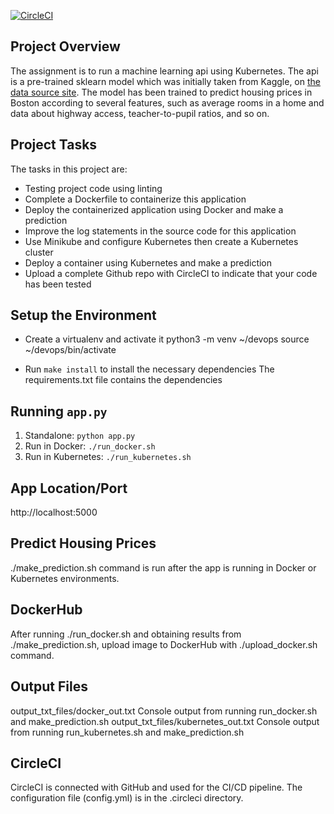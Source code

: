[![CircleCI](https://circleci.com/gh/tanyawms/project4.svg?style=svg)](https://circleci.com/gh/tanyawms/project4)

## Project Overview

The assignment is to run a machine learning api using Kubernetes. The api is a pre-trained sklearn model which was initially taken from Kaggle, on [the data source site](https://www.kaggle.com/c/boston-housing). The model has been trained to predict housing prices in Boston according to several features, such as average rooms in a home and data about highway access, teacher-to-pupil ratios, and so on. 

## Project Tasks

The tasks in this project are:
* Testing project code using linting
* Complete a Dockerfile to containerize this application
* Deploy the containerized application using Docker and make a prediction
* Improve the log statements in the source code for this application
* Use Minikube and configure Kubernetes then create a Kubernetes cluster
* Deploy a container using Kubernetes and make a prediction
* Upload a complete Github repo with CircleCI to indicate that your code has been tested


## Setup the Environment

* Create a virtualenv and activate it
  python3 -m venv ~/devops
  source ~/devops/bin/activate

* Run `make install` to install the necessary dependencies
  The requirements.txt file contains the dependencies

## Running `app.py`

1. Standalone:  `python app.py`
2. Run in Docker:  `./run_docker.sh`
3. Run in Kubernetes:  `./run_kubernetes.sh`

## App Location/Port
http://localhost:5000

## Predict Housing Prices
./make_prediction.sh command is run after the app is running in Docker or Kubernetes environments.

## DockerHub
After running ./run_docker.sh and obtaining results from ./make_prediction.sh, upload image to DockerHub with ./upload_docker.sh command.

## Output Files
output_txt_files/docker_out.txt Console output from running run_docker.sh and make_prediction.sh
output_txt_files/kubernetes_out.txt Console output from running run_kubernetes.sh and make_prediction.sh

## CircleCI
CircleCI is connected with GitHub and used for the CI/CD pipeline. The configuration file (config.yml) is in the .circleci directory.

